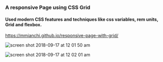 
### A responsive Page using CSS Grid
#### Used modern CSS features and techniques like css variables, rem units, Grid and flexbox.
https://mmianchi.github.io/responsive-page-with-grid/

![screen shot 2018-09-17 at 12 01 50 am](https://user-images.githubusercontent.com/29652821/45609662-b3e0de80-ba0d-11e8-9bf2-3523c4b7056b.png)

![screen shot 2018-09-17 at 12 02 01 am](https://user-images.githubusercontent.com/29652821/45609664-b5120b80-ba0d-11e8-8f0f-4e7928a3df3e.png)
